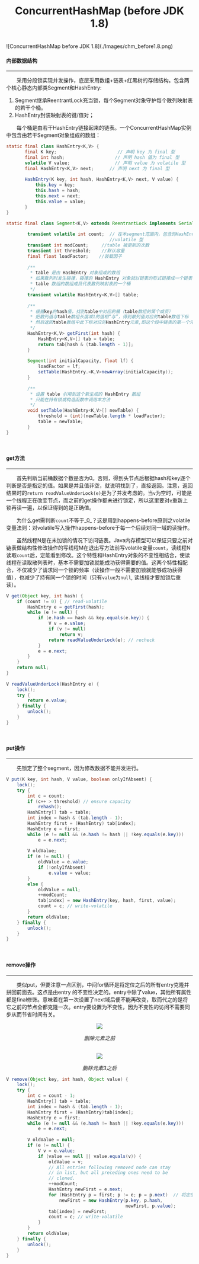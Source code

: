 # <center>ConcurrentHashMap (before JDK 1.8)</center>

<br>
![ConcurrentHashMap before JDK 1.8](./Images/chm_before1.8.png)

<br>



#### 内部数据结构
--------------
&#12288;&#12288;采用分段锁实现并发操作，底层采用数组+链表+红黑树的存储结构。包含两个核心静态内部类Segment和HashEntry:
1. Segment继承ReentrantLock充当锁，每个Segment对象守护每个散列映射表的若干个桶。
2. HashEntry封装映射表的键/值对；

&#12288;&#12288;每个桶是由若干HashEntry链接起来的链表。一个ConcurrentHashMap实例中包含由若干Segment对象组成的数组：

``` java
static final class HashEntry<K,V> {   
       final K key;                       // 声明 key 为 final 型  
       final int hash;                   // 声明 hash 值为 final 型   
       volatile V value;                 // 声明 value 为 volatile 型  
       final HashEntry<K,V> next;      // 声明 next 为 final 型   
  
       HashEntry(K key, int hash, HashEntry<K,V> next, V value) {   
           this.key = key;   
           this.hash = hash;   
           this.next = next;   
           this.value = value;   
       }   
}   

static final class Segment<K,V> extends ReentrantLock implements Serializable {   
  
        transient volatile int count;  // 在本segment范围内，包含的HashEntry元素个数  
                                       //volatile 型   
        transient int modCount;     //table 被更新的次数  
        transient int threshold;    //默认容量  
    	final float loadFactor;    //装载因子  
  
        /**  
         * table 是由 HashEntry 对象组成的数组 
         * 如果散列时发生碰撞，碰撞的 HashEntry 对象就以链表的形式链接成一个链表 
         * table 数组的数组成员代表散列映射表的一个桶         
         */   
        transient volatile HashEntry<K,V>[] table;   
  
        /**  
         * 根据key的hash值，找到table中对应的桶（table数组的某个成员） 
         * 把散列值与table数组长度减1的值相“与”，得到散列值对应的table数组下标 
         * 然后返回table数组中此下标对应的HashEntry元素,即这个段中链表的第一个元素 
         */   
        HashEntry<K,V> getFirst(int hash) {   
            HashEntry<K,V>[] tab = table;               
            return tab[hash & (tab.length - 1)];   
        }   
  
        Segment(int initialCapacity, float lf) {   
            loadFactor = lf;   
            setTable(HashEntry.<K,V>newArray(initialCapacity));   
        }   
  
        /**  
         * 设置 table 引用到这个新生成的 HashEntry 数组 
         * 只能在持有锁或构造函数中调用本方法 
         */   
        void setTable(HashEntry<K,V>[] newTable) {               
            threshold = (int)(newTable.length * loadFactor);   
            table = newTable;   
        }          
}   
```

<br>



#### get方法
--------------
&#12288;&#12288;首先判断当前桶数据个数是否为0。否则，得到头节点后根据hash和key逐个判断是否是指定的值。如果是并且值非空，就说明找到了，直接返回。注意，返回结果时的`return readValueUnderLock(e)`是为了并发考虑的。当`v`为空时，可能是一个线程正在改变节点，而之前的get操作都未进行锁定，所以这里要对`e`重新上锁再读一遍，以保证得到的是正确值。
 
&#12288;&#12288;为什么get需判断`count`不等于_0_？这是用到happens-before原则之volatile变量法则：对volatile写入操作happens-before于每一个后续对同一域的读操作。

&#12288;&#12288;虽然线程N是在未加锁的情况下访问链表。Java内存模型可以保证只要之前对链表做结构性修改操作的写线程M在退出写方法前写volatile变量`count`，读线程N读取`count`后，定能看到修改。这个特性和HashEntry对象的不变性相结合，使读线程在读取散列表时，基本不需要加锁就能成功获得需要的值。这两个特性相配合，不仅减少了请求同一个锁的频率（读操作一般不需要加锁就能够成功获得值），也减少了持有同一个锁的时间（只有`value`为`null`, 读线程才要加锁后重读）。

``` java
V get(Object key, int hash) {  
    if (count != 0) { // read-volatile  
        HashEntry e = getFirst(hash);  
        while (e != null) {  
            if (e.hash == hash && key.equals(e.key)) {  
                V v = e.value;  
                if (v != null)  
                    return v;  
                return readValueUnderLock(e); // recheck  
            }  
            e = e.next;  
        }  
    }  
    return null;  
}  
  
V readValueUnderLock(HashEntry e) {  
    lock();  
    try {  
        return e.value;  
    } finally {  
        unlock();  
    }  
}  
```

<br>



#### put操作
--------------
&#12288;&#12288;先锁定了整个segment，因为修改数据不能并发进行。
 
``` java
V put(K key, int hash, V value, boolean onlyIfAbsent) {  
    lock();  
    try {  
        int c = count;  
        if (c++ > threshold) // ensure capacity  
            rehash();  
        HashEntry[] tab = table;  
        int index = hash & (tab.length - 1);  
        HashEntry first = (HashEntry) tab[index];  
        HashEntry e = first;  
        while (e != null && (e.hash != hash || !key.equals(e.key)))  
            e = e.next;  
  
        V oldValue;  
        if (e != null) {  
            oldValue = e.value;  
            if (!onlyIfAbsent)  
                e.value = value;  
        }  
        else {  
            oldValue = null;  
            ++modCount;  
            tab[index] = new HashEntry(key, hash, first, value);  
            count = c; // write-volatile  
        }  
        return oldValue;  
    } finally {  
        unlock();  
    }  
}  
```

<br>


####  remove操作
----------------------
&#12288;&#12288;类似put，但要注意一点区别，中间for循环是将定位之后的所有entry克隆并拼回前面去。这点是由entry 的不变性决定的。entry中除了value，其他所有属性都是final修饰。意味着在第一次设置了next域后便不能再改变，取而代之的是将它之前的节点全都克隆一次。entry要设置为不变性，因为不变性的访问不需要同步从而节省时间有关。

<p align="center">
  <img src="./Images/chm7_delete1.png" />
</p>

<center><i>删除元素之前</i></center>

<br>

<p align="center">
  <img src="./Images/chm7_delete2.png" />
</p>

<center><i>删除元素3之后</i></center>
 
``` java
V remove(Object key, int hash, Object value) {  
    lock();  
    try {  
        int c = count - 1;  
        HashEntry[] tab = table;  
        int index = hash & (tab.length - 1);  
        HashEntry first = (HashEntry)tab[index];  
        HashEntry e = first;  
        while (e != null && (e.hash != hash || !key.equals(e.key)))  
            e = e.next;  
  
        V oldValue = null;  
        if (e != null) {  
            V v = e.value;  
            if (value == null || value.equals(v)) {  
                oldValue = v;  
                // All entries following removed node can stay  
                // in list, but all preceding ones need to be  
                // cloned.  
                ++modCount;  
                HashEntry newFirst = e.next;  
                for (HashEntry p = first; p != e; p = p.next)  // 将定位后的所有entry克隆并拼回前面
                    newFirst = new HashEntry(p.key, p.hash,   
                                             newFirst, p.value);  
                tab[index] = newFirst;  
                count = c; // write-volatile  
            }  
        }  
        return oldValue;  
    } finally {  
        unlock();  
    }  
} 
``` 
